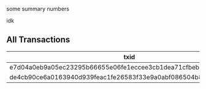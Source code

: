 

some summary numbers

idk
## All Transactions

| txid | epoch_no | block_height |
| --- | --- | --- |
| e7d04a0eb9a05ec23295b66655e06fe1eccee3cb1dea71cfbeb932700c06ee4c | 198 | 3199950 |
| de4cb90ce6a0163940d939feac1fe26583f33e9a0abf086504b8e051580682fb | 198 | 3199952 |
